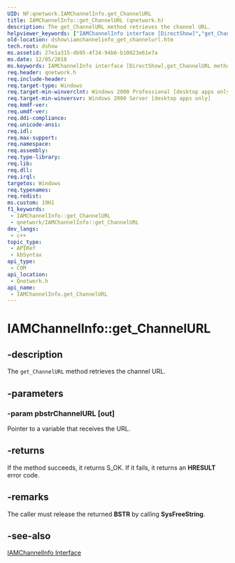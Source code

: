 ```yaml
---
UID: NF:qnetwork.IAMChannelInfo.get_ChannelURL
title: IAMChannelInfo::get_ChannelURL (qnetwork.h)
description: The get_ChannelURL method retrieves the channel URL.
helpviewer_keywords: ["IAMChannelInfo interface [DirectShow]","get_ChannelURL method","IAMChannelInfo.get_ChannelURL","IAMChannelInfo::get_ChannelURL","IAMChannelInfoget_ChannelURL","dshow.iamchannelinfo_get_channelurl","get_ChannelURL","get_ChannelURL method [DirectShow]","get_ChannelURL method [DirectShow]","IAMChannelInfo interface","qnetwork/IAMChannelInfo::get_ChannelURL"]
old-location: dshow\iamchannelinfo_get_channelurl.htm
tech.root: dshow
ms.assetid: 27e1a315-db95-4f24-94b6-b10023e61e7a
ms.date: 12/05/2018
ms.keywords: IAMChannelInfo interface [DirectShow],get_ChannelURL method, IAMChannelInfo.get_ChannelURL, IAMChannelInfo::get_ChannelURL, IAMChannelInfoget_ChannelURL, dshow.iamchannelinfo_get_channelurl, get_ChannelURL, get_ChannelURL method [DirectShow], get_ChannelURL method [DirectShow],IAMChannelInfo interface, qnetwork/IAMChannelInfo::get_ChannelURL
req.header: qnetwork.h
req.include-header: 
req.target-type: Windows
req.target-min-winverclnt: Windows 2000 Professional [desktop apps only]
req.target-min-winversvr: Windows 2000 Server [desktop apps only]
req.kmdf-ver: 
req.umdf-ver: 
req.ddi-compliance: 
req.unicode-ansi: 
req.idl: 
req.max-support: 
req.namespace: 
req.assembly: 
req.type-library: 
req.lib: 
req.dll: 
req.irql: 
targetos: Windows
req.typenames: 
req.redist: 
ms.custom: 19H1
f1_keywords:
 - IAMChannelInfo::get_ChannelURL
 - qnetwork/IAMChannelInfo::get_ChannelURL
dev_langs:
 - c++
topic_type:
 - APIRef
 - kbSyntax
api_type:
 - COM
api_location:
 - Qnetwork.h
api_name:
 - IAMChannelInfo.get_ChannelURL
---
```


# IAMChannelInfo::get_ChannelURL


## -description

The <code>get_ChannelURL</code> method retrieves the channel URL.

## -parameters

### -param pbstrChannelURL [out]

Pointer to a variable that receives the URL.

## -returns

If the method succeeds, it returns S_OK. If it fails, it returns an <b>HRESULT</b> error code.

## -remarks

The caller must release the returned <b>BSTR</b> by calling <b>SysFreeString</b>.

## -see-also

<a href="https://docs.microsoft.com/windows/desktop/api/qnetwork/nn-qnetwork-iamchannelinfo">IAMChannelInfo Interface</a>

